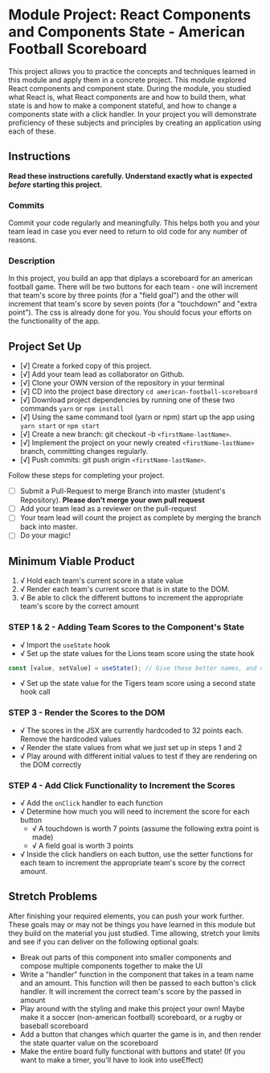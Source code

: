 # Module Project: React Components and Components State - American Football Scoreboard

This project allows you to practice the concepts and techniques learned in this module and apply them in a concrete project. This module explored React components and component state. During the module, you studied what React is, what React components are and how to build them, what state is and how to make a component stateful, and how to change a components state with a click handler. In your project you will demonstrate proficiency of these subjects and principles by creating an application using each of these.

## Instructions

**Read these instructions carefully. Understand exactly what is expected _before_ starting this project.**

### Commits

Commit your code regularly and meaningfully. This helps both you and your team lead in case you ever need to return to old code for any number of reasons.

### Description

In this project, you build an app that diplays a scoreboard for an american football game. There will be two buttons for each team - one will increment that team's score by three points (for a "field goal") and the other will increment that team's score by seven points (for a "touchdown" and "extra point"). The css is already done for you. You should focus your efforts on the functionality of the app.

## Project Set Up

- [√] Create a forked copy of this project.
- [√] Add your team lead as collaborator on Github.
- [√] Clone your OWN version of the repository in your terminal
- [√] CD into the project base directory `cd american-football-scoreboard`
- [√] Download project dependencies by running one of these two commands `yarn` or `npm install`
- [√] Using the same command tool (yarn or npm) start up the app using `yarn start` or `npm start`
- [√] Create a new branch: git checkout -b `<firstName-lastName>`.
- [√] Implement the project on your newly created `<firstName-lastName>` branch, committing changes regularly.
- [√] Push commits: git push origin `<firstName-lastName>`.

Follow these steps for completing your project.

- [ ] Submit a Pull-Request to merge <firstName-lastName> Branch into master (student's Repository). **Please don't merge your own pull request**
- [ ] Add your team lead as a reviewer on the pull-request
- [ ] Your team lead will count the project as complete by merging the branch back into master.
- [ ] Do your magic!

## Minimum Viable Product

1. √ Hold each team's current score in a state value
1. √ Render each team's current score that is in state to the DOM.
1. √ Be able to click the different buttons to increment the appropriate team's score by the correct amount

### STEP 1 & 2 - Adding Team Scores to the Component's State

- √ Import the `useState` hook
- √ Set up the state values for the Lions team score using the state hook

```js
const [value, setValue] = useState(); // Give these better names, and decide whether you want to pass an initial score into the state hook as the initialValue
```

- √ Set up the state value for the Tigers team score using a second state hook call

### STEP 3 - Render the Scores to the DOM

- √ The scores in the JSX are currently hardcoded to 32 points each. Remove the hardcoded values
- √ Render the state values from what we just set up in steps 1 and 2
- √ Play around with different initial values to test if they are rendering on the DOM correctly

### STEP 4 - Add Click Functionality to Increment the Scores

- √ Add the `onClick` handler to each function
- √ Determine how much you will need to increment the score for each button
  - √ A touchdown is worth 7 points (assume the following extra point is made)
  - √ A field goal is worth 3 points
- √ Inside the click handlers on each button, use the setter functions for each team to increment the appropriate team's score by the correct amount.

## Stretch Problems

After finishing your required elements, you can push your work further. These goals may or may not be things you have learned in this module but they build on the material you just studied. Time allowing, stretch your limits and see if you can deliver on the following optional goals:

- Break out parts of this component into smaller components and compose multiple components together to make the UI
- Write a "handler" function in the component that takes in a team name and an amount. This function will then be passed to each button's click handler. It will increment the correct team's score by the passed in amount
- Play around with the styling and make this project your own! Maybe make it a soccer (non-american football) scoreboard, or a rugby or baseball scoreboard
- Add a button that changes which quarter the game is in, and then render the state quarter value on the scoreboard
- Make the entire board fully functional with buttons and state! (If you want to make a timer, you'll have to look into useEffect)
